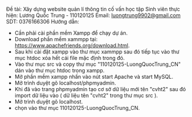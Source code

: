 Đề tài: Xây dựng website quản lí thông tin cố vấn học tập
Sinh viên thực hiện: Lương Quốc Trung - 110120125
Email: luongtrung9902@gmail.com
SDT: 0376166306
Hướng dẫn:
- Cần phải cài phần mềm Xampp để chạy dự án.
- Download phần mềm xammpp tại: https://www.apachefriends.org/download.html.
- Sau khi cài đặt xampp vào thư mục xammpp sau đó tiếp tục vào thư mục htdoc xóa hết cái file mặc định trong đó.
- Vào thư mục src và copy thư mục "110120125-LuongQuocTrung_CN" dán vào thư mục htdoc trong xampp.
- Mở phần mềm xampp nhấn vào nút start Apache và start MySQL.
- Mở trình duyệt gõ localhost/phpmyadmin.
- Khi đã vào trang phpmyadmin tạo cơ sở dữ liệu mới tên "cvht2" sau đó import dữ liệu vào ( dữ liệu tên "cvht2" trong thư mục src ).
- Mở trình duyệt gõ localhost.
- chọn vào thư mục 110120125-LuongQuocTrung_CN.
  


